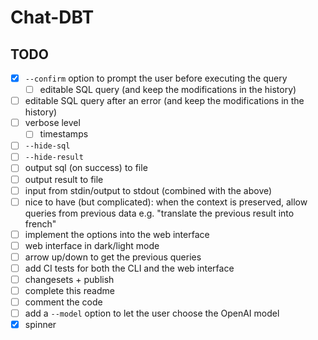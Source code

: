 # Chat-DBT

## TODO

-   [x] `--confirm` option to prompt the user before executing the query
    -   [ ] editable SQL query (and keep the modifications in the history)
-   [ ] editable SQL query after an error (and keep the modifications in the history)
-   [ ] verbose level
    -   [ ] timestamps
-   [ ] `--hide-sql`
-   [ ] `--hide-result`
-   [ ] output sql (on success) to file
-   [ ] output result to file
-   [ ] input from stdin/output to stdout (combined with the above)
-   [ ] nice to have (but complicated): when the context is preserved, allow queries from previous data e.g. "translate the previous result into french"
-   [ ] implement the options into the web interface
-   [ ] web interface in dark/light mode
-   [ ] arrow up/down to get the previous queries
-   [ ] add CI tests for both the CLI and the web interface
-   [ ] changesets + publish
-   [ ] complete this readme
-   [ ] comment the code
-   [ ] add a `--model` option to let the user choose the OpenAI model
-   [x] spinner
